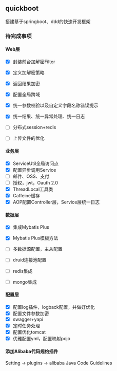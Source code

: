 ## quickboot
搭建基于springboot、ddd的快速开发框架

### 待完成事项

#### Web层

- [x] 封装前台加解密Filter
- [x] 定义加解密策略
- [x] 返回结果加密
- [x] 配置全局跨域
- [x] 统一参数校验以及自定义字段名称错误提示 
- [x] 统一结果、统一异常处理、统一日志
- [ ] 分布式session+redis
- [ ] 上传文件的优化
  

#### 业务层


- [x] ServiceUtil全局访问点
- [x] 配置异步调用Service
- [ ] 邮件、OSS、支付
- [ ] 授权，jwt，Oauth 2.0
- [x] ThreadLocal工具类
- [x] Caffeine缓存
- [x] AOP配置Controller层，Service层统一日志

#### 数据层

- [x] 集成Mybatis Plus
- [x] Mybatis Plus模板方法
- [ ] 多数据源配置，主从配置
- [ ] druid连接池配置
- [ ] redis集成
- [ ] mongo集成



#### 配置层

- [x] 配置log插件，logback配置，并做好优化
- [x] 配置文件参数加密
- [x] swagger+yapi
- [x] 定时任务处理
- [x] 配置优化tomcat
- [x] 优雅配置yml，配置映射pojo

#### 添加Alibaba代码规约插件
Setting -> plugins -> alibaba Java Code Guidelines
